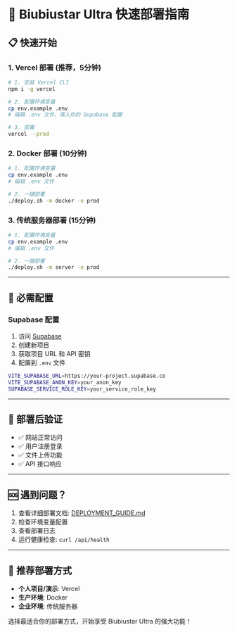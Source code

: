 # 🚀 Biubiustar Ultra 快速部署指南

## 📋 快速开始

### 1. Vercel 部署 (推荐，5分钟)

```bash
# 1. 安装 Vercel CLI
npm i -g vercel

# 2. 配置环境变量
cp env.example .env
# 编辑 .env 文件，填入你的 Supabase 配置

# 3. 部署
vercel --prod
```

### 2. Docker 部署 (10分钟)

```bash
# 1. 配置环境变量
cp env.example .env
# 编辑 .env 文件

# 2. 一键部署
./deploy.sh -m docker -e prod
```

### 3. 传统服务器部署 (15分钟)

```bash
# 1. 配置环境变量
cp env.example .env
# 编辑 .env 文件

# 2. 一键部署
./deploy.sh -m server -e prod
```

---

## 🔑 必需配置

### Supabase 配置
1. 访问 [Supabase](https://supabase.com)
2. 创建新项目
3. 获取项目 URL 和 API 密钥
4. 配置到 `.env` 文件

```bash
VITE_SUPABASE_URL=https://your-project.supabase.co
VITE_SUPABASE_ANON_KEY=your_anon_key
SUPABASE_SERVICE_ROLE_KEY=your_service_role_key
```

---

## 📱 部署后验证

- ✅ 网站正常访问
- ✅ 用户注册登录
- ✅ 文件上传功能
- ✅ API 接口响应

---

## 🆘 遇到问题？

1. 查看详细部署文档: [DEPLOYMENT_GUIDE.md](./DEPLOYMENT_GUIDE.md)
2. 检查环境变量配置
3. 查看部署日志
4. 运行健康检查: `curl /api/health`

---

## 🎯 推荐部署方式

- **个人项目/演示**: Vercel
- **生产环境**: Docker
- **企业环境**: 传统服务器

选择最适合你的部署方式，开始享受 Biubiustar Ultra 的强大功能！
